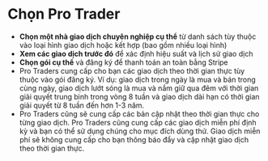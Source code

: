 # **Chọn Pro Trader**
- **Chọn một nhà giao dịch chuyên nghiệp cụ thể** từ danh sách tùy thuộc vào loại hình giao dịch hoặc kết hợp (bao gồm nhiều loại hình)
- **Xem các giao dịch trước đó** để xác định hiệu suất và lịch sử giao dịch
- **Chọn gói cụ thể** và đăng ký để thanh toán an toàn bằng Stripe
- Pro Traders cung cấp cho bạn các giao dịch theo thời gian thực tùy thuộc vào gói đăng ký. Ví dụ: giao dịch trong ngày là mua và bán trong cùng ngày, giao dịch lướt sóng là mua và nắm giữ qua đêm với thời gian giải quyết trung bình trong vòng 8 tuần và giao dịch dài hạn có thời gian giải quyết từ 8 tuần đến hơn 1-3 năm.
- Pro Traders cũng sẽ cung cấp các bản cập nhật theo thời gian thực cho từng giao dịch. Pro Traders cũng cung cấp các giao dịch miễn phí định kỳ và bạn có thể sử dụng chúng cho mục đích dùng thử. Giao dịch miễn phí sẽ không cung cấp cho bạn thông báo đẩy và cập nhật giao dịch theo thời gian thực.

